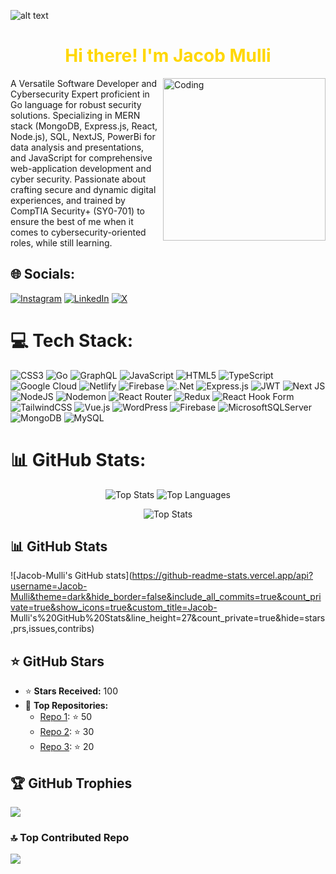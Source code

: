 ![alt text]( https://media.licdn.com/dms/image/D4E16AQGul5AnQw5sTQ/profile-displaybackgroundimage-shrink_350_1400/0/1715580632068?e=1723075200&v=beta&t=JUxBmEdxr7L0SULePcCNkn9Wc7lIxC6vS_7UzdIE7zw)


<h1 align="center" style="color:gold;">Hi there! I'm Jacob Mulli</h1>
<img align="right" alt="Coding" width="260" src="https://media.licdn.com/dms/image/D4E22AQH_eXyob8F9YA/feedshare-shrink_2048_1536/0/1680695925444?e=2147483647&v=beta&t=AwfdfHqGjVvqGW8BSV6gcXn1n6Rmaw8thAvtMCdn2gY">

A Versatile Software Developer and Cybersecurity Expert proficient in Go language for robust security solutions.
Specializing in MERN stack (MongoDB, Express.js, React, Node.js), SQL, NextJS, PowerBi for data analysis and
presentations, and JavaScript for comprehensive web-application development and cyber security. Passionate about
crafting secure and dynamic digital experiences, and trained by CompTIA Security+ (SY0-701) to ensure the best of me
when it comes to cybersecurity-oriented roles, while still learning.
  


## 🌐 Socials:
[![Instagram](https://img.shields.io/badge/Instagram-%23E4405F.svg?logo=Instagram&logoColor=white)](https://instagram.com/_am_mulli) [![LinkedIn](https://img.shields.io/badge/LinkedIn-%230077B5.svg?logo=linkedin&logoColor=white)](https://linkedin.com/in/jacobmulli) [![X](https://img.shields.io/badge/X-black.svg?logo=X&logoColor=white)](https://x.com/iam_mulli) 

# 💻 Tech Stack:
![CSS3](https://img.shields.io/badge/css3-%231572B6.svg?style=for-the-badge&logo=css3&logoColor=white) ![Go](https://img.shields.io/badge/go-%2300ADD8.svg?style=for-the-badge&logo=go&logoColor=white) ![GraphQL](https://img.shields.io/badge/-GraphQL-E10098?style=for-the-badge&logo=graphql&logoColor=white) ![JavaScript](https://img.shields.io/badge/javascript-%23323330.svg?style=for-the-badge&logo=javascript&logoColor=%23F7DF1E) ![HTML5](https://img.shields.io/badge/html5-%23E34F26.svg?style=for-the-badge&logo=html5&logoColor=white) ![TypeScript](https://img.shields.io/badge/typescript-%23007ACC.svg?style=for-the-badge&logo=typescript&logoColor=white) ![Google Cloud](https://img.shields.io/badge/GoogleCloud-%234285F4.svg?style=for-the-badge&logo=google-cloud&logoColor=white) ![Netlify](https://img.shields.io/badge/netlify-%23000000.svg?style=for-the-badge&logo=netlify&logoColor=#00C7B7) ![Firebase](https://img.shields.io/badge/firebase-%23039BE5.svg?style=for-the-badge&logo=firebase) ![.Net](https://img.shields.io/badge/.NET-5C2D91?style=for-the-badge&logo=.net&logoColor=white) ![Express.js](https://img.shields.io/badge/express.js-%23404d59.svg?style=for-the-badge&logo=express&logoColor=%2361DAFB) ![JWT](https://img.shields.io/badge/JWT-black?style=for-the-badge&logo=JSON%20web%20tokens) ![Next JS](https://img.shields.io/badge/Next-black?style=for-the-badge&logo=next.js&logoColor=white) ![NodeJS](https://img.shields.io/badge/node.js-6DA55F?style=for-the-badge&logo=node.js&logoColor=white) ![Nodemon](https://img.shields.io/badge/NODEMON-%23323330.svg?style=for-the-badge&logo=nodemon&logoColor=%BBDEAD) ![React Router](https://img.shields.io/badge/React_Router-CA4245?style=for-the-badge&logo=react-router&logoColor=white) ![Redux](https://img.shields.io/badge/redux-%23593d88.svg?style=for-the-badge&logo=redux&logoColor=white) ![React Hook Form](https://img.shields.io/badge/React%20Hook%20Form-%23EC5990.svg?style=for-the-badge&logo=reacthookform&logoColor=white) ![TailwindCSS](https://img.shields.io/badge/tailwindcss-%2338B2AC.svg?style=for-the-badge&logo=tailwind-css&logoColor=white) ![Vue.js](https://img.shields.io/badge/vue.js-%2335495e.svg?style=for-the-badge&logo=vuedotjs&logoColor=%234FC08D) ![WordPress](https://img.shields.io/badge/WordPress-%23117AC9.svg?style=for-the-badge&logo=WordPress&logoColor=white) ![Firebase](https://img.shields.io/badge/firebase-a08021?style=for-the-badge&logo=firebase&logoColor=ffcd34) ![MicrosoftSQLServer](https://img.shields.io/badge/Microsoft%20SQL%20Server-CC2927?style=for-the-badge&logo=microsoft%20sql%20server&logoColor=white) ![MongoDB](https://img.shields.io/badge/MongoDB-%234ea94b.svg?style=for-the-badge&logo=mongodb&logoColor=white) ![MySQL](https://img.shields.io/badge/mysql-4479A1.svg?style=for-the-badge&logo=mysql&logoColor=white)
# 📊 GitHub Stats:

<p align="center">
  <img src="https://github-readme-stats.vercel.app/api?username=Jacob-Mulli&theme=dark&hide_border=false&include_all_commits=true&count_private=true" alt="Top Stats">
  <img src="https://github-readme-stats.vercel.app/api/top-langs/?username=Jacob-Mulli&theme=dark&hide_border=false&include_all_commits=true&count_private=true&layout=compact" alt="Top Languages">
</p>


<p align="center">
  <img src="https://github-readme-streak-stats.herokuapp.com/?user=Jacob-Mulli&theme=dark&hide_border=false" alt="Top Stats">
</p>




## 📊 GitHub Stats

![Jacob-Mulli's GitHub stats](https://github-readme-stats.vercel.app/api?username=Jacob-Mulli&theme=dark&hide_border=false&include_all_commits=true&count_private=true&show_icons=true&custom_title=Jacob- Mulli's%20GitHub%20Stats&line_height=27&count_private=true&hide=stars,prs,issues,contribs)

## ⭐ GitHub Stars

- ⭐ **Stars Received:** 100
- 🌟 **Top Repositories:**
  - [Repo 1](#): ⭐ 50
  - [Repo 2](#): ⭐ 30
  - [Repo 3](#): ⭐ 20



## 🏆 GitHub Trophies
![](https://github-profile-trophy.vercel.app/?username=Jacob-Mulli&theme=radical&no-frame=true&no-bg=false&margin-w=4)

### 🔝 Top Contributed Repo
![](https://github-contributor-stats.vercel.app/api?username=Jacob-Mulli&limit=5&theme=dark&combine_all_yearly_contributions=true)

<!-- Proudly created with GPRM ( https://gprm.itsvg.in ) -->
